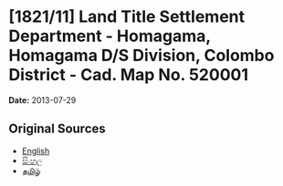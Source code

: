 # [1821/11] Land Title Settlement Department - Homagama, Homagama D/S Division, Colombo District - Cad. Map No. 520001

**Date:** 2013-07-29

## Original Sources

- [English](https://documents.gov.lk/view/extra-gazettes/2013/7/1821-11_E.pdf)
- [සිංහල](https://documents.gov.lk/view/extra-gazettes/2013/7/1821-11_S.pdf)
- [தமிழ்](https://documents.gov.lk/view/extra-gazettes/2013/7/1821-11_T.pdf)
